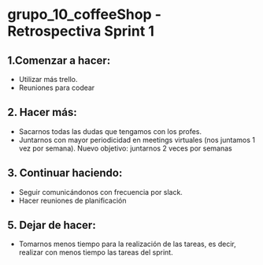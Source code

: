 # grupo_10_coffeeShop - Retrospectiva Sprint 1

## 1.Comenzar a hacer: 
  - Utilizar más trello.
  - Reuniones para codear
## 2. Hacer más:
  - Sacarnos todas las dudas que tengamos con los profes.
  - Juntarnos con mayor periodicidad en meetings virtuales (nos juntamos 1 vez por semana). Nuevo objetivo: juntarnos 2 veces por semanas
## 3. Continuar haciendo:
  - Seguir comunicándonos con frecuencia por slack.
  - Hacer reuniones de planificación
## 5. Dejar de hacer:
- Tomarnos menos tiempo para la realización de las tareas, es decir, realizar con menos tiempo las tareas del sprint.
